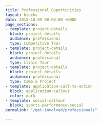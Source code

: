 ```yaml
---
title: Professional Opportunities
layout: blocks
date: 2018-10-09 00:00:00 +0000
page_sections:
- template: project-details
  block: project-details
  audience: professional
  type: Competitive Tour
- template: project-details
  block: project-details
  audience: professional
  type: Clinic Tour
- template: project-details
  block: project-details
  audience: professional
  type: Camp & Project
- template: application-call-to-action
  block: application-callout
  color: dark
- template: social-callout
  block: sports-performance-social
permalink: "/get-involved/professionals"

---
```

